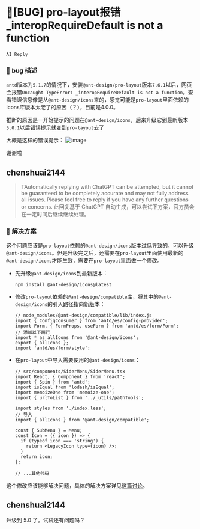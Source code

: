 # 🐛[BUG] pro-layout报错\_interopRequireDefault is not a function

`AI Reply`

### 🐛 bug 描述

`antd`版本为`5.1.7`的情况下，安装`@ant-design/pro-layout`版本`7.6.1`以后，网页会报错`Uncaught TypeError: _interopRequireDefault is not a function`。查看错误信息像是从`@ant-design/icons`来的，感觉可能是`pro-layout`里面依赖的icons库版本太老了的原因（？），目前是4.0.0。

推断的原因是一开始提示的问题在`@ant-design/icons`，后来升级它到最新版本`5.0.1`以后错误提示就变到`pro-layout`去了

大概是这样的错误提示：
![image](https://user-images.githubusercontent.com/13502481/216519034-a3a57ff0-5f29-4361-b030-ab6d938ca72c.png)

谢谢啦

## chenshuai2144

> TAutomatically replying with ChatGPT can be attempted, but it cannot be guaranteed to be completely accurate and may not fully address all issues. Please feel free to reply if you have any further questions or concerns.
> 此回复基于 ChatGPT 自动生成，可以尝试下方案，官方员会在一定时间后继续继续处理。

### 🚀 解决方案

这个问题应该是`pro-layout`依赖的`@ant-design/icons`版本过低导致的，可以升级`@ant-design/icons`。但是升级完之后，还需要在`pro-layout`里面使用最新的`@ant-design/icons`才能生效，需要在`pro-layout`里面做一个修改。

- 先升级`@ant-design/icons`到最新版本：

  ```
  npm install @ant-design/icons@latest
  ```

- 修改`pro-layout`依赖的`@ant-design/compatible`库，将其中的`@ant-design/icons`的引入路径指向新版本：

  ```
  // node_modules/@ant-design/compatible/lib/index.js
  import { ConfigConsumer } from 'antd/es/config-provider';
  import Form, { FormProps, useForm } from 'antd/es/form/Form';
  // 添加以下两行
  import * as allIcons from '@ant-design/icons';
  export { allIcons };
  import 'antd/es/form/style';
  ```

- 在`pro-layout`中导入需要使用的`@ant-design/icons`：

  ```
  // src/components/SiderMenu/SiderMenu.tsx
  import React, { Component } from 'react';
  import { Spin } from 'antd';
  import isEqual from 'lodash/isEqual';
  import memoizeOne from 'memoize-one';
  import { urlToList } from '../_utils/pathTools';

  import styles from './index.less';
  // 导入
  import { allIcons } from '@ant-design/compatible';

  const { SubMenu } = Menu;
  const Icon = ({ icon }) => {
    if (typeof icon === 'string') {
      return <LegacyIcon type={icon} />;
    }
    return icon;
  };

  // ...其他代码
  ```

这个修改应该能够解决问题，具体的解决方案详见[这篇讨论](https://github.com/ant-design/ant-design/issues/28855#issuecomment-886658397)。

## chenshuai2144

升级到 5.0 了。试试还有问题吗？
